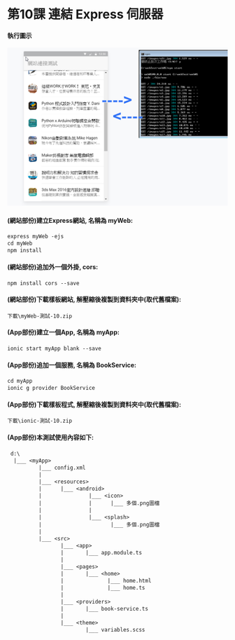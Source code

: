 # 第10課 連結 Express 伺服器



#### 執行圖示
![GitHub Logo](/images/fig10-01.jpg)



#### (網站部份)建立Express網站, 名稱為 myWeb:
```
express myWeb -ejs
cd myWeb
npm install
```


#### (網站部份)追加外一個外掛, cors:
```
npm install cors --save
```


#### (網站部份)下載樣板網站, 解壓縮後複製到<myWeb>資料夾中(取代舊檔案):
```
下載\myWeb-測試-10.zip
```



#### (App部份)建立一個App, 名稱為 myApp:
```
ionic start myApp blank --save
```


#### (App部份)追加一個服務, 名稱為 BookService:
```
cd myApp
ionic g provider BookService
```


#### (App部份)下載樣板程式, 解壓縮後複製到<myApp>資料夾中(取代舊檔案):
```
下載\ionic-測試-10.zip
```

#### (App部份)本測試使用內容如下:
```
 d:\
  |___ <myApp> 
          |___ config.xml 
          |
          |___ <resources>     
          |      |___ <android>  
          |               |___ <icon>
          |               |      |___ 多個.png圖檔          
          |               | 
          |               |___ <splash> 
          |                      |___ 多個.png圖檔              
          |               
          |___ <src>
                 |___ <app> 
                 |       |___ app.module.ts
                 |                 
                 |___ <pages>   
                 |       |___ <home> 
                 |              |___ home.html 
                 |              |___ home.ts   
                 |
                 |___ <providers>   
                 |       |___ book-service.ts                
                 |
                 |___ <theme>   
                         |___ variables.scss
```


